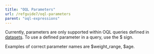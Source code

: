 ```yaml
---
title: "OQL Parameters"
url: /refguide7/oql-parameters
parent: "oql-expressions"
---
```



Currently, parameters are only supported within OQL queries defined in [datasets](data-sets). To use a defined parameter in a query, use the $ sign.

Examples of correct parameter names are $weight_range, $age.
